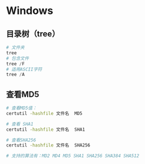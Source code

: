 # Windows

## 目录树（tree）

```powershell
# 文件夹
tree
# 包含文件
tree /F
# 适用ASCII字符
tree /A
```

## 查看MD5

```bash
# 查看MD5值：
certutil -hashfile 文件名  MD5

# 查看 SHA1
certutil -hashfile 文件名  SHA1 

# 查看SHA256
certutil -hashfile 文件名  SHA256

# 支持的算法有：MD2 MD4 MD5 SHA1 SHA256 SHA384 SHA512

```

